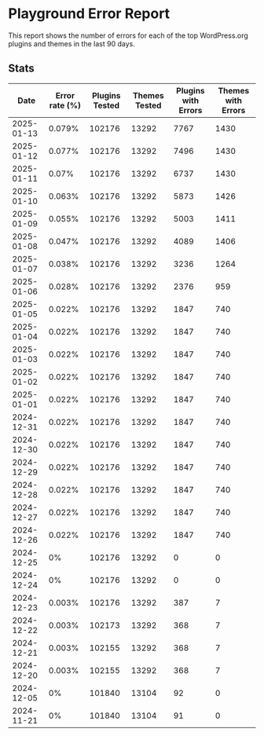 # Playground Error Report
This report shows the number of errors for each of the top WordPress.org plugins and themes in the last 90 days.

## Stats
| Date | Error rate (%) | Plugins Tested | Themes Tested | Plugins with Errors | Themes with Errors |
|------|----------------|----------------|---------------|---------------------|--------------------|
| 2025-01-13 | 0.079% | 102176 | 13292 | 7767 | 1430 |
| 2025-01-12 | 0.077% | 102176 | 13292 | 7496 | 1430 |
| 2025-01-11 | 0.07% | 102176 | 13292 | 6737 | 1430 |
| 2025-01-10 | 0.063% | 102176 | 13292 | 5873 | 1426 |
| 2025-01-09 | 0.055% | 102176 | 13292 | 5003 | 1411 |
| 2025-01-08 | 0.047% | 102176 | 13292 | 4089 | 1406 |
| 2025-01-07 | 0.038% | 102176 | 13292 | 3236 | 1264 |
| 2025-01-06 | 0.028% | 102176 | 13292 | 2376 | 959 |
| 2025-01-05 | 0.022% | 102176 | 13292 | 1847 | 740 |
| 2025-01-04 | 0.022% | 102176 | 13292 | 1847 | 740 |
| 2025-01-03 | 0.022% | 102176 | 13292 | 1847 | 740 |
| 2025-01-02 | 0.022% | 102176 | 13292 | 1847 | 740 |
| 2025-01-01 | 0.022% | 102176 | 13292 | 1847 | 740 |
| 2024-12-31 | 0.022% | 102176 | 13292 | 1847 | 740 |
| 2024-12-30 | 0.022% | 102176 | 13292 | 1847 | 740 |
| 2024-12-29 | 0.022% | 102176 | 13292 | 1847 | 740 |
| 2024-12-28 | 0.022% | 102176 | 13292 | 1847 | 740 |
| 2024-12-27 | 0.022% | 102176 | 13292 | 1847 | 740 |
| 2024-12-26 | 0.022% | 102176 | 13292 | 1847 | 740 |
| 2024-12-25 | 0% | 102176 | 13292 | 0 | 0 |
| 2024-12-24 | 0% | 102176 | 13292 | 0 | 0 |
| 2024-12-23 | 0.003% | 102176 | 13292 | 387 | 7 |
| 2024-12-22 | 0.003% | 102173 | 13292 | 368 | 7 |
| 2024-12-21 | 0.003% | 102155 | 13292 | 368 | 7 |
| 2024-12-20 | 0.003% | 102155 | 13292 | 368 | 7 |
| 2024-12-05 | 0% | 101840 | 13104 | 92 | 0 |
| 2024-11-21 | 0% | 101840 | 13104 | 91 | 0 |
